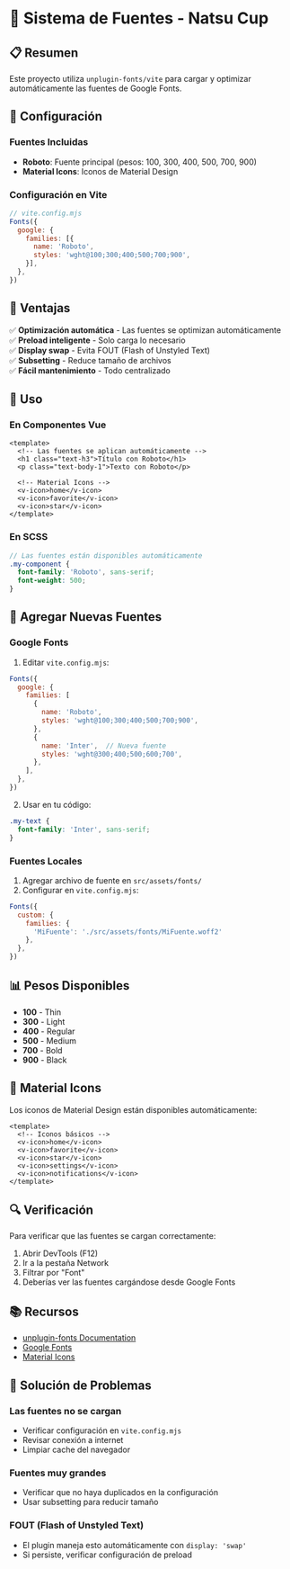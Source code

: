 # 🎨 Sistema de Fuentes - Natsu Cup

## 📋 Resumen

Este proyecto utiliza `unplugin-fonts/vite` para cargar y optimizar automáticamente las fuentes de Google Fonts.

## 🔧 Configuración

### Fuentes Incluidas

- **Roboto**: Fuente principal (pesos: 100, 300, 400, 500, 700, 900)
- **Material Icons**: Iconos de Material Design

### Configuración en Vite

```javascript
// vite.config.mjs
Fonts({
  google: {
    families: [{
      name: 'Roboto',
      styles: 'wght@100;300;400;500;700;900',
    }],
  },
})
```

## 🚀 Ventajas

✅ **Optimización automática** - Las fuentes se optimizan automáticamente  
✅ **Preload inteligente** - Solo carga lo necesario  
✅ **Display swap** - Evita FOUT (Flash of Unstyled Text)  
✅ **Subsetting** - Reduce tamaño de archivos  
✅ **Fácil mantenimiento** - Todo centralizado  

## 📝 Uso

### En Componentes Vue

```vue
<template>
  <!-- Las fuentes se aplican automáticamente -->
  <h1 class="text-h3">Título con Roboto</h1>
  <p class="text-body-1">Texto con Roboto</p>
  
  <!-- Material Icons -->
  <v-icon>home</v-icon>
  <v-icon>favorite</v-icon>
  <v-icon>star</v-icon>
</template>
```

### En SCSS

```scss
// Las fuentes están disponibles automáticamente
.my-component {
  font-family: 'Roboto', sans-serif;
  font-weight: 500;
}
```

## 🔧 Agregar Nuevas Fuentes

### Google Fonts

1. Editar `vite.config.mjs`:
```javascript
Fonts({
  google: {
    families: [
      {
        name: 'Roboto',
        styles: 'wght@100;300;400;500;700;900',
      },
      {
        name: 'Inter',  // Nueva fuente
        styles: 'wght@300;400;500;600;700',
      },
    ],
  },
})
```

2. Usar en tu código:
```scss
.my-text {
  font-family: 'Inter', sans-serif;
}
```

### Fuentes Locales

1. Agregar archivo de fuente en `src/assets/fonts/`
2. Configurar en `vite.config.mjs`:
```javascript
Fonts({
  custom: {
    families: {
      'MiFuente': './src/assets/fonts/MiFuente.woff2'
    },
  },
})
```

## 📊 Pesos Disponibles

- **100** - Thin
- **300** - Light
- **400** - Regular
- **500** - Medium
- **700** - Bold
- **900** - Black

## 🎯 Material Icons

Los iconos de Material Design están disponibles automáticamente:

```vue
<template>
  <!-- Iconos básicos -->
  <v-icon>home</v-icon>
  <v-icon>favorite</v-icon>
  <v-icon>star</v-icon>
  <v-icon>settings</v-icon>
  <v-icon>notifications</v-icon>
</template>
```

## 🔍 Verificación

Para verificar que las fuentes se cargan correctamente:

1. Abrir DevTools (F12)
2. Ir a la pestaña Network
3. Filtrar por "Font"
4. Deberías ver las fuentes cargándose desde Google Fonts

## 📚 Recursos

- [unplugin-fonts Documentation](https://github.com/unplugin/unplugin-fonts)
- [Google Fonts](https://fonts.google.com/)
- [Material Icons](https://fonts.google.com/icons)

## 🐛 Solución de Problemas

### Las fuentes no se cargan
- Verificar configuración en `vite.config.mjs`
- Revisar conexión a internet
- Limpiar cache del navegador

### Fuentes muy grandes
- Verificar que no haya duplicados en la configuración
- Usar subsetting para reducir tamaño

### FOUT (Flash of Unstyled Text)
- El plugin maneja esto automáticamente con `display: 'swap'`
- Si persiste, verificar configuración de preload 